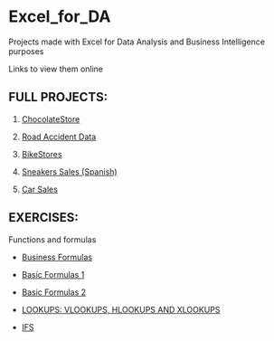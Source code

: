 # Excel_for_DA

Projects made with Excel for Data Analysis and Business Intelligence purposes

Links to view them online

## FULL PROJECTS:

1. [ChocolateStore](https://1drv.ms/x/s!Av8oObyC6ppBgz-sgTt2RGw9XwmG?e=XEqlfc)

2. [Road Accident Data](https://drive.google.com/drive/folders/1wytKJj4COHSZxhVm2_Ryebo2kDeC1rDk?usp=drive_link)

3. [BikeStores](https://1drv.ms/x/s!Av8oObyC6ppBgzSYAh16HxcetH9z?e=dpxAqP)

4. [Sneakers Sales (Spanish)](https://1drv.ms/x/s!Av8oObyC6ppBgiCMx8Dzl433_PnI?e=k0BcMb)

5. [Car Sales](https://1drv.ms/x/s!Av8oObyC6ppBgjhZxDgx-fspNUBw?e=qCc2KF)

## EXERCISES:
Functions and formulas

- [Business Formulas](https://1drv.ms/x/s!Av8oObyC6ppBg10051O-6Opx_xer?e=0T0j0I)

- [Basic Formulas 1](https://1drv.ms/x/s!Av8oObyC6ppBg1kHv3kxSGIWWosE?e=TSyLz1)

- [Basic Formulas 2](https://1drv.ms/x/s!Av8oObyC6ppBg1u8rtLL5Hlhax_a?e=Le0YVL)

- [LOOKUPS: VLOOKUPS, HLOOKUPS AND XLOOKUPS](https://1drv.ms/x/s!Av8oObyC6ppBg1aMwldPu4_2cUYt?e=rZtRb6)

- [IFS](https://1drv.ms/x/s!Av8oObyC6ppBgijHWYM3dUck0640?e=05hFHl)


